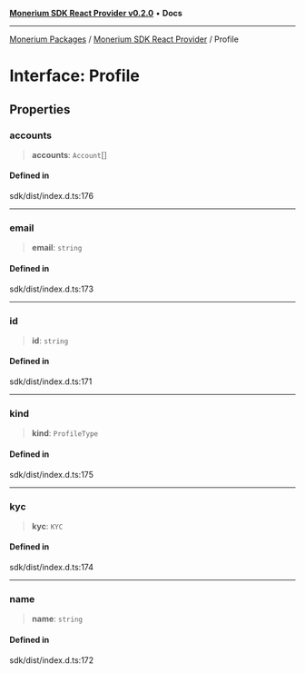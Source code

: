 [**Monerium SDK React Provider v0.2.0**](../Packages.md) • **Docs**

***

[Monerium Packages](../../Packages.md) / [Monerium SDK React Provider](../Monerium%20SDK%20React%20Provider.md) / Profile

# Interface: Profile

## Properties

### accounts

> **accounts**: `Account`[]

#### Defined in

sdk/dist/index.d.ts:176

***

### email

> **email**: `string`

#### Defined in

sdk/dist/index.d.ts:173

***

### id

> **id**: `string`

#### Defined in

sdk/dist/index.d.ts:171

***

### kind

> **kind**: `ProfileType`

#### Defined in

sdk/dist/index.d.ts:175

***

### kyc

> **kyc**: `KYC`

#### Defined in

sdk/dist/index.d.ts:174

***

### name

> **name**: `string`

#### Defined in

sdk/dist/index.d.ts:172
